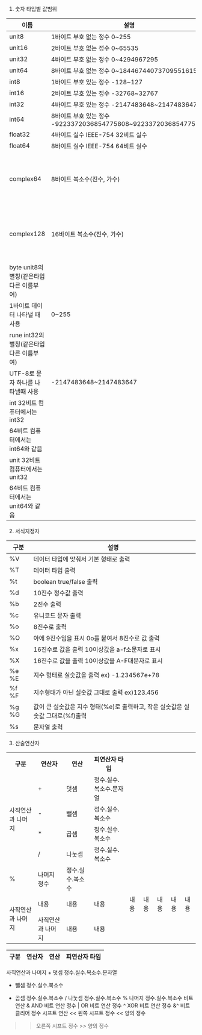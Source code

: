 1. 숫자 타입별 값범위

 

|이름	|설명	|값 범위|
|---|---|---|
|unit8	|1바이트 부호 없는 정수	0~255
|unit16	|2바이트 부호 없는 정수	0~65535
|unit32	|4바이트 부호 없는 정수	0~4294967295
|unit64	|8바이트 부호 없는 정수	0~18446744073709551615
|int8	|1바이트 부호 있는 정수	-128~127
|int16	|2바이트 부호 있는 정수	-32768~32767
|int32	|4바이트 부호 있는 정수	-2147483648~2147483647
|int64	|8바이트 부호 있는 정수	-9223372036854775808~9223372036854775807
|float32	|4바이트 실수	IEEE-754 32비트 실수
|float64	|8바이트 실수	IEEE-754 64비트 실수
|complex64	|8바이트 복소수(진수, 가수)|	진수와 가수 범위는 float32 범위아 같음
|complex128	|16바이트 복소수(진수, 가수)|	진수와 가수 범위는 float64 범위아 같음
|byte	unit8의 별칭(같은타입 다른 이름부여)
1바이트 데이터 나타낼 때 사용|	0~255
|rune	int32의 별칭(같은타입 다른 이름부여)
UTF-8로 문자 하나를 나타낼때 사용|	-2147483648~2147483647
|int	32비트 컴퓨터에서는 int32
64비트 컴퓨터에서는 int64와 같음	 |
|unit	32비트 컴퓨터에서는 unit32
64비트 컴퓨터에서는 unit64와 같음	 |
 

2. 서식지정자

|구분|	설명|
|---|---|
|%V|	데이터 타입에 맞춰서 기본 형태로 출력|
|%T|	데이터 타입 출력|
|%t|	boolean true/false 출력||
|%d|	10진수 정수값 출력|
|%b|	2진수 출력|
|%c|	유니코드 문자 출력|
|%o|	8진수로 출력|
|%O|	아에 9진수임을 표시 0o를 붙여서 8진수로 값 출력|
|%x|	16진수로 값을 출력 10이상값을 a-f소문자로 표시|
|%X|	16진수로 값을 출력 10이상값을 A-F대문자로 표시|
|%e %E|	지수 형태로 실숫값을 출력  ex) -1.234567e+78|
|%f %F|	지수형태가 아닌 실숫값 그대로 출력 ex)123.456|
|%g %G|	값이 큰 실숫값은 지수 형태(%e)로 출력하고, 작은 실숫값은 실숫값 그대로(%f)출력|
|%s|	문자열 출력|


3. 산술연산자

<table>
  <tr>
    <th>구분</th>
    <th>연산자</th>
    <th>연산</th>
    <th>피연산자 타입</th>
  </tr>
  <tr>
    <td rowspan="5">사직연산과 나머지</td>
  </tr>
  <tr>
    <td>+</td>
    <td>덧셈</td>
    <td>정수.실수.복소수.문자열</td>
  </tr>
  <tr>
    <td>-</td>
    <td>뺄셈</td>
    <td>정수.실수.복소수</td>
  </tr>
  <tr>
    <td>*</td>
    <td>	곱셈</td>
    <td>정수.실수.복소수</td>
  </tr>
  <tr>
    <td>/</td>
    <td>나눗셈</td>
    <td>정수.실수.복소수</td>
  </tr>
  <tr>
    <td>%</td>
    <td> 나머지	정수</td>
    <td>정수.실수.복소수</td>
  </tr>
  <tr>
    <td rowspan="4">사직연산과 나머지</td>
    <td>내용</td>
    <td>내용</td>
    <td>내용</td>
    <td>내용</td>
    <td>내용</td>
    <td>내용</td>
    <td>내용</td>
    <td>내용</td>
  </tr>
   <tr>
    <td rowspan="2">사직연산과 나머지</td>
    <td>내용</td>
    <td>내용</td>
  </tr>
</table>


|구분	|연산자	|연산	|피연산자 타입|
|---|---|---|---|
사직연산과 나머지	+	덧셈	정수.실수.복소수.문자열
-	뺄셈	정수.실수.복소수
*	곱셈	정수.실수.복소수
/	나눗셈	정수.실수.복소수
%	나머지	정수.실수.복소수
비트 연산	&	AND 비트 연산	정수
|	OR 비트 연산	정수
^	XOR 비트 연산	정수
&^	비트 클리어	정수
시프트 연산	<<	왼쪽 시프트	정수 << 양의 정수
>>	오른쪽 시프트	정수 >> 양의 정수
 

